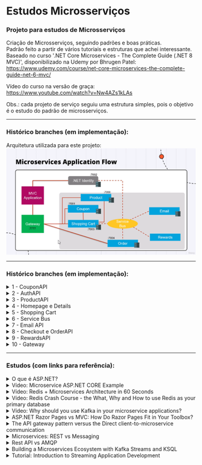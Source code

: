 # Estudos Microsserviços

### Projeto para estudos de Microsserviços

Criação de Microsserviços, seguindo padrões e boas práticas. </br>
Padrão feito a partir de vários tutoriais e estruturas que achei interessante. </br>
Baseado no curso '.NET Core Microservices - The Complete Guide (.NET 8 MVC)', disponibilizado na Udemy por Bhrugen Patel:
</br>
https://www.udemy.com/course/net-core-microservices-the-complete-guide-net-6-mvc/


Vídeo do curso na versão de graça:
</br>
https://www.youtube.com/watch?v=Nw4AZs1kLAs
</br>

Obs.: cada projeto de serviço seguiu uma estrutura simples, pois o objetivo é o estudo do padrão de microsserviços.

---
### Histórico branches (em implementação):

Arquitetura utilizada para este projeto:
<img src="udemy-microservice.png" alt="imagem arquitetura microsserviços"></img>

---
### Histórico branches (em implementação):

<details>
<summary>1 - CouponAPI</summary>
<ul>
  <li>Implementado estrutura base com projetos e pastas;</li>
  <li>Implementado API para Coupon;</li>
</ul> 
</details>

<details>
<summary>2 - AuthAPI</summary>
<ul>
  <li></li>
</ul> 
</details>

<details>
<summary>3 - ProductAPI</summary>
<ul>
  <li></li>
</ul> 
</details>

<details>
<summary>4 - Homepage e Details</summary>
<ul>
  <li></li>
</ul> 
</details>

<details>
<summary>5 - Shopping Cart</summary>
<ul>
  <li></li>
</ul> 
</details>

<details>
<summary>6 - Service Bus</summary>
<ul>
  <li></li>
</ul> 
</details>

<details>
<summary>7 - Email API</summary>
<ul>
  <li></li>
</ul> 
</details>

<details>
<summary>8 - Checkout e OrderAPI</summary>
<ul>
  <li></li>
</ul> 
</details>

<details>
<summary>9 - RewardsAPI</summary>
<ul>
  <li></li>
</ul> 
</details>

<details>
<summary>10 - Gateway</summary>
<ul>
  <li></li>
</ul> 
</details>

---

### Estudos (com links para referência):

<details>
<summary>O que é ASP.NET?</summary>
https://dotnet.microsoft.com/pt-br/learn/aspnet/what-is-aspnet
</details>

<details>
<summary>Vídeo: Microservice ASP.NET CORE Example</summary>
https://www.youtube.com/watch?v=6grbaE9fnUU
</details>

<details>
<summary>Vídeo: Redis + Microservices Architecture in 60 Seconds</summary>
https://www.youtube.com/watch?v=Su5l3XtimLw
</details>

<details>
<summary>Vídeo: Redis Crash Course - the What, Why and How to use Redis as your primary database</summary>
https://www.youtube.com/watch?v=OqCK95AS-YE
</details>

<details>
<summary>Vídeo: Why should you use Kafka in your microservice applications?</summary>
https://www.youtube.com/watch?v=cv5vqi5O9bY
</details>

<details>
<summary>ASP.NET Razor Pages vs MVC: How Do Razor Pages Fit in Your Toolbox?</summary>
https://stackify.com/asp-net-razor-pages-vs-mvc/
</details>

<details>
<summary>The API gateway pattern versus the Direct client-to-microservice communication</summary>
https://learn.microsoft.com/en-us/dotnet/architecture/microservices/architect-microservice-container-applications/direct-client-to-microservice-communication-versus-the-api-gateway-pattern
</details>

<details>
<summary>Microservices: REST vs Messaging</summary>
https://stackoverflow.com/questions/41010290/microservices-rest-vs-messaging
</details>

<details>
<summary>Rest API vs AMQP</summary>
https://stackoverflow.com/questions/59478191/rest-api-vs-amqp
</details>

<details>
<summary>Building a Microservices Ecosystem with Kafka Streams and KSQL</summary>
https://www.confluent.io/blog/building-a-microservices-ecosystem-with-kafka-streams-and-ksql/
</details>

<details>
<summary>Tutorial: Introduction to Streaming Application Development</summary>
https://docs.confluent.io/platform/current/tutorials/examples/microservices-orders/docs/index.html
</details>